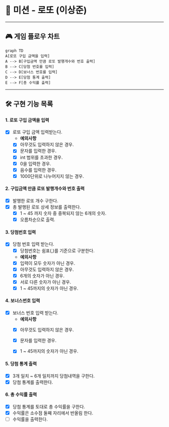 # 🎰︎ 미션 - 로또 (이상준)

---

## 🎮 게임 플로우 차트
```mermaid
graph TD
A[로또 구입 금액을 입력]
A --> B[구입금액 만큼 로또 발행개수와 번호 출력]
B --> C[당첨 번호를 입력]
C --> D[보너스 번호를 입력]
D --> E[당첨 통계 출력]
E --> F[총 수익률 출력]
```

---

## 🛠 구현 기능 목록
#### 1. 로또 구입 금액을 입력
- [x] 로또 구입 금액 입력받는다.
  - **예외사항**
  - [x] 아무것도 입력하지 않은 경우.
  - [x] 문자를 입력한 경우.
  - [x] int 범위를 초과한 경우.
  - [x] 0을 입력한 경우.
  - [x] 음수를 입력한 경우.
  - [x] 1000단위로 나누어지지 않는 경우.

#### 2. 구입금액 만큼 로또 발행개수와 번호 출력
- [x] 발행한 로또 개수 구한다.
- [x] 총 발행된 로또 상세 정보를 출력한다.
  - [x] 1 ~ 45 까지 숫자 중 중복되지 않는 6개의 숫자.
  - [x] 오름차순으로 출력.

#### 3. 당첨번호 입력
- [x] 당첨 번호 입력 받는다.
  - [x] 당첨번호는 쉼표(,)를 기준으로 구분한다.
  - **예외사항**
  - [x] 입력이 모두 숫자가 아닌 경우.
  - [x] 아무것도 입력하지 않은 경우.
  - [x] 6개의 숫자가 아닌 경우.
  - [x] 서로 다른 숫자가 아닌 경우.
  - [x] 1 ~ 45까지의 숫자가 아닌 경우.

#### 4. 보너스번호 입력
- [x] 보너스 번호 입력 받는다.
  - **예외사항**
  - [x] 아무것도 입력하지 않은 경우.
  - [x] 문자를 입력한 경우.
  - [x] 1 ~ 45까지의 숫자가 아닌 경우.


#### 5. 당첨 통계 출력
- [x] 3개 일치 ~ 6개 일치까지 당첨내역을 구한다.
- [x] 당첨 통계를 출력한다.

#### 6. 총 수익률 출력
- [x] 당첨 통계를 토대로 총 수익률을 구한다.
- [x] 수익률은 소수점 둘째 자리에서 반올림 한다.
- [ ] 수익률을 출력한다.
